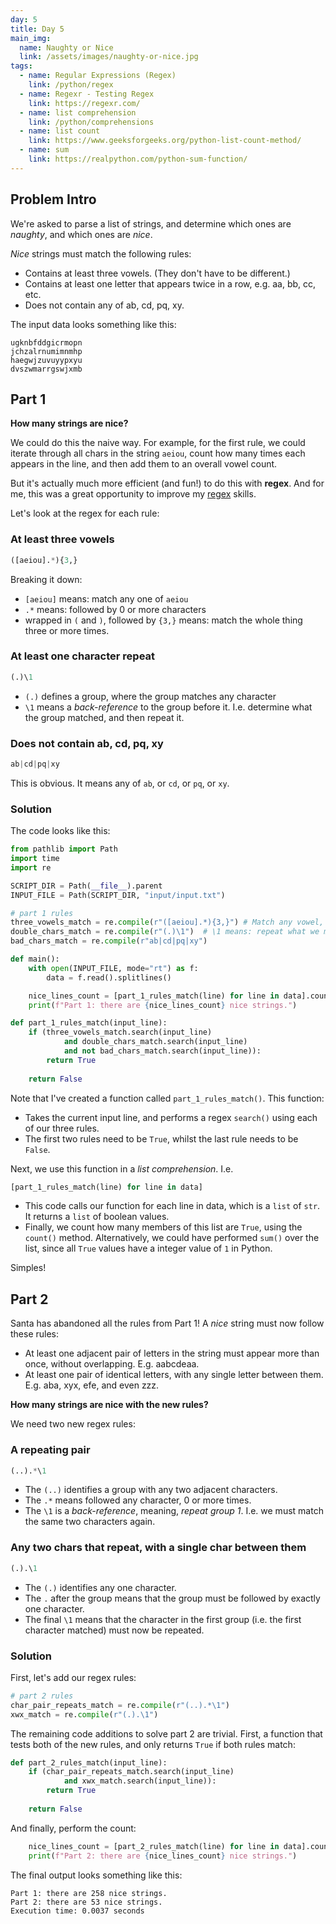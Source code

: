 ```yaml
---
day: 5
title: Day 5
main_img:
  name: Naughty or Nice
  link: /assets/images/naughty-or-nice.jpg
tags: 
  - name: Regular Expressions (Regex)
    link: /python/regex
  - name: Regexr - Testing Regex
    link: https://regexr.com/
  - name: list comprehension
    link: /python/comprehensions
  - name: list count
    link: https://www.geeksforgeeks.org/python-list-count-method/
  - name: sum
    link: https://realpython.com/python-sum-function/
---
```

## Problem Intro

We're asked to parse a list of strings, and determine which ones are _naughty_, and which ones are _nice_.

_Nice_ strings must match the following rules:

- Contains at least three vowels. (They don't have to be different.)
- Contains at least one letter that appears twice in a row, e.g. aa, bb, cc, etc.
- Does not contain any of ab, cd, pq, xy.

The input data looks something like this:

```text
ugknbfddgicrmopn
jchzalrnumimnmhp
haegwjzuvuyypxyu
dvszwmarrgswjxmb
```

## Part 1

**How many strings are nice?**

We could do this the naive way.  For example, for the first rule, we could iterate through all chars in the string `aeiou`, count how many times each appears in the line, and then add them to an overall vowel count.

But it's actually much more efficient (and fun!) to do this with **regex**.  And for me, this was a great opportunity to improve my [regex](/python/regex) skills.

Let's look at the regex for each rule:

### At least three vowels

```python
([aeiou].*){3,}
```

Breaking it down:

- `[aeiou]` means: match any one of `aeiou`
- `.*` means: followed by 0 or more characters
- wrapped in `(` and `)`, followed by `{3,}` means: match the whole thing three or more times.

### At least one character repeat

```python
(.)\1
```

- `(.)` defines a group, where the group matches any character
- `\1` means a _back-reference_ to the group before it.  I.e. determine what the group matched, and then repeat it.

### Does not contain ab, cd, pq, xy

```python
ab|cd|pq|xy
```

This is obvious.  It means any of `ab`, or `cd`, or `pq`, or `xy`.

### Solution

The code looks like this:

```python
from pathlib import Path
import time
import re

SCRIPT_DIR = Path(__file__).parent 
INPUT_FILE = Path(SCRIPT_DIR, "input/input.txt")

# part 1 rules
three_vowels_match = re.compile(r"([aeiou].*){3,}") # Match any vowel, three or more times
double_chars_match = re.compile(r"(.)\1")  # \1 means: repeat what we matched before
bad_chars_match = re.compile(r"ab|cd|pq|xy")

def main():
    with open(INPUT_FILE, mode="rt") as f:
        data = f.read().splitlines()

    nice_lines_count = [part_1_rules_match(line) for line in data].count(True)
    print(f"Part 1: there are {nice_lines_count} nice strings.")

def part_1_rules_match(input_line):
    if (three_vowels_match.search(input_line) 
            and double_chars_match.search(input_line) 
            and not bad_chars_match.search(input_line)):
        return True
    
    return False
```

Note that I've created a function called `part_1_rules_match()`.  This function:

- Takes the current input line, and performs a regex `search()` using each of our three rules.
- The first two rules need to be `True`, whilst the last rule needs to be `False`.

Next, we use this function in a _list comprehension_.  I.e.

```python
[part_1_rules_match(line) for line in data]
```

- This code calls our function for each line in data, which is a `list` of `str`. It returns a `list` of boolean values.
- Finally, we count how many members of this list are `True`, using the `count()` method. Alternatively, we could have performed `sum()` over the list, since all `True` values have a integer value of `1` in Python.

Simples!

## Part 2

Santa has abandoned all the rules from Part 1!  A _nice_ string must now follow these rules:

- At least one adjacent pair of letters in the string must appear more than once, without overlapping. E.g. aabcdeaa.
- At least one pair of identical letters, with any single letter between them. E.g. aba, xyx, efe, and even zzz.

**How many strings are nice with the new rules?**

We need two new regex rules:

### A repeating pair

```python
(..).*\1
```

- The `(..)` identifies a group with any two adjacent characters.
- The `.*` means followed any character, 0 or more times.
- The `\1` is a _back-reference_, meaning, _repeat group 1_.  I.e. we must match the same two characters again.  

### Any two chars that repeat, with a single char between them

```python
(.).\1
```

- The `(.)` identifies any one character.
- The `.` after the group means that the group must be followed by exactly one character.
- The final `\1` means that the character in the first group (i.e. the first character matched) must now be repeated.

### Solution

First, let's add our regex rules:

```python
# part 2 rules
char_pair_repeats_match = re.compile(r"(..).*\1")
xwx_match = re.compile(r"(.).\1")
```

The remaining code additions to solve part 2 are trivial. First, a function that tests both of the new rules, and only returns `True` if both rules match:

```python
def part_2_rules_match(input_line):
    if (char_pair_repeats_match.search(input_line)
            and xwx_match.search(input_line)):
        return True
    
    return False
```

And finally, perform the count:

```python
    nice_lines_count = [part_2_rules_match(line) for line in data].count(True)
    print(f"Part 2: there are {nice_lines_count} nice strings.")
```

The final output looks something like this:

```text
Part 1: there are 258 nice strings.
Part 2: there are 53 nice strings.
Execution time: 0.0037 seconds
```
